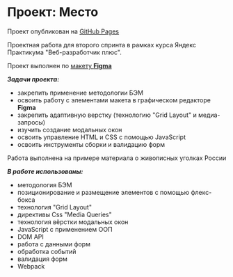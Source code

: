# Проект: Место

Проект опубликован на [GitHub Pages](https://elana-tollu.github.io/mesto-project/)

Проектная работа для второго спринта в рамках курса Яндекс Практикума "Веб-разработчик плюс".

Проект выполнен по [макету **Figma**](https://www.figma.com/file/2cn9N9jSkmxD84oJik7xL7/JavaScript.-Sprint-4?node-id=0%3A1)

**_Задачи проекта:_**

* закрепить применение методологии БЭМ
* освоить работу с элементами макета в графическом редакторе **Figma**
* закрепить адаптивную верстку (технологию "Grid Layout" и медиа-запросы)
* изучить создание модальных окон
* освоить управление HTML и CSS с помощью JavaScript
* освоить инструменты сборки и валидацию форм

Работа выполнена на примере материала о живописных уголках России

**_В работе использованы:_**

* методология БЭМ
* позиционирование и размещение элементов с помощью флекс-бокса
* технология "Grid Layout"
* директивы Css "Media Queries"
* технология вёрстки модальных окон
* JavaScript с применением ООП
* DOM API
* работа с данными форм
* обработка событий
* валидация форм
* Webpack


